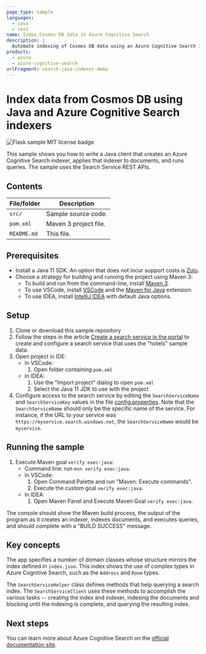 ```yaml
---
page_type: sample
languages:
  - java
  - rest
name: Index Cosmos DB data in Azure Cognitive Search
description: |
  Automate indexing of Cosmos DB data using an Azure Cognitive Search indexer and REST APIs. This example runs as a Java console application.
products:
  - azure
  - azure-cognitive-search
urlFragment: search-java-indexer-demo
---
```


# Index data from Cosmos DB using Java and Azure Cognitive Search indexers

![Flask sample MIT license badge](https://img.shields.io/badge/license-MIT-green.svg)

This sample shows you how to write a Java client that creates an Azure Cognitive Search indexer, applies that indexer to documents, and runs queries. The sample uses the Search Service REST APIs.

## Contents

| File/folder | Description |
|-------------|-------------|
| `src/`       | Sample source code. |
| `pom.xml` | Maven 3 project file. |
| `README.md`   | This file. |

## Prerequisites

- Install a Java 11 SDK. An option that does not incur support costs is [Zulu](https://docs.microsoft.com/java/azure/jdk/?view=azure-java-stable).
- Choose a strategy for building and running the project using Maven 3:
    - To build and run from the command-line, install [Maven 3](https://maven.apache.org/download.cgi).
    - To use VSCode, install [VSCode](https://code.visualstudio.com/) and the [Maven for Java](https://marketplace.visualstudio.com/items?itemName=vscjava.vscode-maven) extension.
    - To use IDEA, install [IntelliJ IDEA](https://www.jetbrains.com/idea/) with default Java options.

## Setup

1. Clone or download this sample repository
1. Follow the steps in the article [Create a search service in the portal](https://docs.microsoft.com/azure/search/search-create-service-portal) to create and configure a search service that uses the "hotels" sample data.
1. Open project in IDE:
    * In VSCode: 
        1. Open folder containing `pom.xml` 
    * In IDEA: 
        1. Use the "Import project" dialog to open `pom.xml`
        1. Select the Java 11 JDK to use with the project
1. Configure access to the search service by editing the `SearchServiceName` and `SearchServiceKey` values in the file [config.properties](src/main/resources/com/microsoft/azure/search/samples/app/config.properties). Note that the `SearchServiceName` should only be the specific name of the service. For instance, if the URL to your service was `https://myservice.search.windows.net`, the `SearchServiceName` would be `myservice`.

## Running the sample

1. Execute Maven goal `verify exec:java`:
    * Command line: run `mvn verify exec:java`.
    * In VSCode: 
        1. Open Command Palette and run "Maven: Execute commands".
        2. Execute the custom goal `verify exec:java`.
    * In IDEA:
        1. Open Maven Panel and Execute Maven Goal `verify exec:java`.

The console should show the Maven build process, the output of the program as it creates an indexer, indexes documents, and executes queries, and should complete with a "BUILD SUCCESS" message.

## Key concepts

The app specifies a number of domain classes whose structure mirrors the index defined in `index.json`. This index shows the use of complex types in Azure Cognitive Search, such as the `Address` and `Room` types. 

The `SearchServiceHelper` class defines methods that help querying a search index. The `SearchServiceClient` uses these methods to accomplish the various tasks -- creating the index and indexer, indexing the documents and blocking until the indexing is complete, and querying the resulting index. 
    
## Next steps

You can learn more about Azure Cognitive Search on the [official documentation site](https://docs.microsoft.com/azure/search).